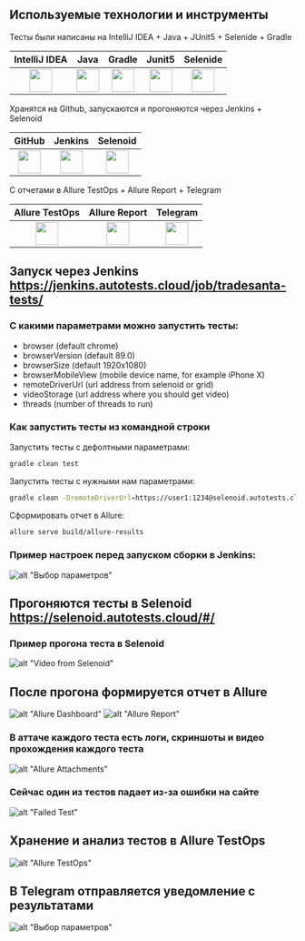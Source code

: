## Используемые технологии и инструменты

Тесты были написаны на IntelliJ IDEA + Java + JUnit5 + Selenide + Gradle

| IntelliJ IDEA | Java | Gradle | Junit5 | Selenide |
|:----:|:----:|:------:|:------:|:--------:|
| <img src="images/IDEA.svg" width="40" height="40"> | <img src="images/JAVA.svg" width="40" height="40"> | <img src="images/Gradle.svg" width="40" height="40"> | <img src="images/Junit5.svg" width="40" height="40"> | <img src="images/Selenide.svg" width="40" height="40"> |

Хранятся на Github, запускаются и прогоняются через Jenkins + Selenoid

| GitHub | Jenkins | Selenoid |
|:--------:|:--------:|:-------------:|
| <img src="images/GitHub.svg" width="40" height="40"> | <img src="images/Jenkins.svg" width="40" height="40"> | <img src="images/Selenoid.svg" width="40" height="40"> | 

С отчетами в Allure TestOps + Allure Report + Telegram

| Allure TestOps | Allure Report | Telegram |
|:---------:|:---------:|:--------:|
| <img src="images/Allure_TestOps.svg" width="40" height="40"> | <img src="images/Allure_Report.svg" width="40" height="40"> | <img src="images/Telegram.svg" width="40" height="40"> |

## Запуск через Jenkins https://jenkins.autotests.cloud/job/tradesanta-tests/

### С какими параметрами можно запустить тесты:

* browser (default chrome)
* browserVersion (default 89.0)
* browserSize (default 1920x1080)
* browserMobileView (mobile device name, for example iPhone X)
* remoteDriverUrl (url address from selenoid or grid)
* videoStorage (url address where you should get video)
* threads (number of threads to run)

### Как запустить тесты из командной строки
Запустить тесты с дефолтными параметрами:
```bash
gradle clean test
```

Запустить тесты с нужными нам параметрами:
```bash
gradle clean -DremoteDriverUrl=https://user1:1234@selenoid.autotests.cloud/wd/hub/ -DvideoStorage=https://selenoid.autotests.cloud/video/ test
```

Сформировать отчет в Allure:
```bash
allure serve build/allure-results
```

### Пример настроек перед запуском сборки в Jenkins:
![alt "Выбор параметров"](./images/jenkins_project.png)

## Прогоняются тесты в Selenoid https://selenoid.autotests.cloud/#/

### Пример прогона теста в Selenoid
![alt "Video from Selenoid"](./images/selenoid_video.gif "Video from Selenoid")

## После прогона формируется отчет в Allure
![alt "Allure Dashboard"](./images/allure_dashboard.png)
![alt "Allure Report"](./images/run_report.png)

### В аттаче каждого теста есть логи, скриншоты и видео прохождения каждого теста
![alt "Allure Attachments"](./images/attachments.png)

### Сейчас один из тестов падает из-за ошибки на сайте
![alt "Failed Test"](./images/fail_test.png)

## Хранение и анализ тестов в Allure TestOps
![alt "Allure TestOps"](./images/allure_testops_cases.png)

## В Telegram отправляется уведомление с результатами
![alt "Выбор параметров"](./images/telegram.png)






